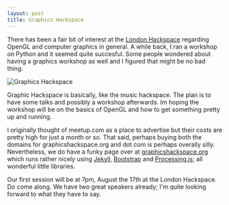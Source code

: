 ```yaml
---
layout: post
title: Graphics Hackspace
---
```



There has been a fair bit of interest at the [London Hackspace]() regarding OpenGL and computer graphics in general. A while back, I ran a workshop on Python and it seemed quite succesful. Some people wondered about having a graphics workshop as well and I figured that might be no bad thing.


![Graphics Hackspace](http://farm8.staticflickr.com/7247/7602552370_661e97cec0.jpg)


Graphic Hackspace is basically, like the music hackspace. The plan is to have some talks and possibly a workshop afterwards. Im hoping the workshop will be on the basics of OpenGL and how to get something pretty up and running.

I originally thought of meetup.com as a place to advertise but their costs are pretty high for just a month or so. That said, perhaps buying both the domains for graphicshackspace.org and dot com is perhaps overally silly. Nevertheless, we do have a funky page over at [graphicshackspace.org](http://www.graphicshackspace.org) which runs rather nicely using [Jekyll](https://github.com/mojombo/jekyll/), [Bootstrap](http://twitter.github.com/bootstrap/) and [Processing.js](http://processingjs.org/); all wonderful little libraries.


Our first session will be at 7pm, August the 17th at the London Hackspace. Do come along. We have two great speakers already; I'm quite looking forward to what they have to say.
